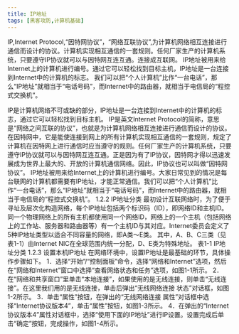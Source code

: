 ```yaml
---
title: IP地址
tags: [黑客攻防,计算机基础]
---
```

IP,Internet Protocol,“因特网协议”，“网络互联协议”,为计算机网络相互连接进行通信而设计的协议。计算机实现相互通信的一套规则。任何厂家生产的计算机系统，只要遵守IP协议就可以与因特网互连互通。连接成互联网。
IP地址被用来给Internet上的计算机进行编号。通过它可以轻松找到目标主机，IP地址是一台连接到Internet中的计算机的标志。
我们可以把“个人计算机”比作“一台电话”，那么“IP地址”就相当于“电话号码”，而Internet中的路由器，就相当于电信局的“程控式交换机”。
<!-- more -->
IP是计算机网络不可或缺的部分，IP地址是一台连接到Internet中的计算机的标志，通过它可以轻松找到目标主机。
IP是英文Internet Protocol的简称，意思是“网络之间互联的协议”，也就是为计算机网络相互连接进行通信而设计的协议。在因特网中，它是能使连接到网上的所有计算机实现相互通信的一套规则，规定了计算机在因特网上进行通信时应当遵守的规则。任何厂家生产的计算机系统，只要遵守IP协议就可以与因特网互连互通。正是因为有了IP协议，因特网才得以迅速发展成为世界上最大的、开放的计算机通信网络。因此，IP协议也可以叫做“因特网协议”。
IP地址被用来给Internet上的计算机进行编号。大家日常见到的情况是每台联网的计算机都需要有IP地址，才能正常通信。我们可以把“个人计算机”比作“一台电话”，那么“IP地址”就相当于“电话号码”，而Internet中的路由器，就相当于电信局的“程控式交换机”。
1.2.2  IP地址分类
最初设计互联网络时，为了便于寻址及层次化构造网络，每个IP地址包括两个标识码（ID），即网络ID和主机ID。同一个物理网络上的所有主机都使用同一个网络ID，网络上的一个主机（包括网络上的工作站、服务器和路由器等）有一个主机ID与其对应。Internet委员会定义了5种IP地址类型以适合不同容量的网络，即A类～E类。
其中，A、B、C三类（见表1-1）由Internet NIC在全球范围内统一分配，D、E类为特殊地址。
表1-1 IP地址分类
1.2.3  设置本机IP地址
在网络环境中，设置IP地址是最基础的环节，具体操作步骤如下。
1．选择“开始”/“控制面板”命令，选择“网络和Internet”选项，然后在“网络和Internet”窗口中选择“查看网络状态和任务”选项，如图1-1所示。
2．在“网络和共享窗口”里单击“本地连接”，如果使用的是无线连接，则单击“无线连接”。在这里我们用的是无线连接，单击后弹出“无线网络连接 状态”对话框，如图1-2所示。
3．单击“属性”按钮，在弹出的“无线网络连接 属性”对话框中选择“Internet协议版本4”，单击“属性”按钮，如图1-3所示。
4．在弹出的“Internet协议版本4”属性对话框中，选择“使用下面的IP地址”进行IP设置。设置完成后单击“确定”按钮，完成操作，如图1-4所示。